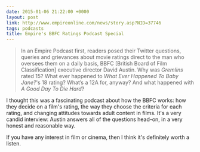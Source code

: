 ```yaml
---
date: 2015-01-06 21:22:00 +0000
layout: post
link: http://www.empireonline.com/news/story.asp?NID=37746
tags: podcasts
title: Empire's BBFC Ratings Podcast Special
---
```


> In an Empire Podcast first, readers posed their Twitter questions, queries and grievances about movie ratings direct to the man who oversees them on a daily basis, BBFC [British Board of Film Classification] executive director David Austin. Why was *Gremlins* rated 15? What ever happened to *What Ever Happened To Baby Jane?*'s 18 rating? What’s a 12A for, anyway? And what happened with *A Good Day To Die Hard*?

I thought this was a fascinating podcast about how the BBFC works: how they decide on a film's rating, the way they choose the criteria for each rating, and changing attitudes towards adult content in films. It's a very candid interview: Austin answers all of the questions head-on, in a very honest and reasonable way.

If you have any interest in film or cinema, then I think it's definitely worth a listen.